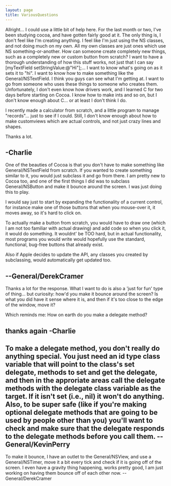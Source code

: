 ```yaml
---
layout: page
title: VariousQuestions
---
```


Allright... I could use a little bit of help here.  For the last month or two, I've been studying cocoa, and have gotten fairly good at it.  The only thing is, I don't feel like I'm creating anything.  I feel like I'm just using the NS classes, and not doing much on my own.  All my own classes are just ones which use NS something-or-another.  How can someone create completely new things, such as a completely new or custom button from scratch?  I want to have a thorough understanding of how this stuff works, not just that I can say [myTextField setStringValue:@"Hi"];... I want to know what's going on as it sets it to "hi".  I want to know how to make something like the General/NSTextField.  I think you guys can see what I'm getting at.  I want to go from someone who uses these things to someone who creates them.  Unfortunately, I don't even know how drivers work, and I learned C for two days before starting on Cocoa.  I know how to make ints and so on, but I don't know enough about C... or at least I don't think I do.

I recently made a calculator from scratch, and a little program to manage "records"... just to see if I could.  Still, I don't know enough about how to make customviews which are actual controls, and not just crazy lines and shapes.

Thanks a lot.

-Charlie
----
One of the beauties of Cocoa is that you don't have to make something like General/NSTextField from scratch.  If you wanted to create something similar to it, you would just subclass it and go from there.  I am pretty new to Cocoa too, and one of the first things I did was to subclass General/NSButton and make it bounce around the screen.  I was just doing this to play.

I would say just to start by expanding the functionality of a current control, for instance make one of those buttons that when you mouse-over it, it moves away, so it's hard to click on.

To actually make a button from scratch, you would have to draw one (which I am not too familiar with actual drawing) and add code so when you click it, it would do something.  It wouldnt' be TOO hard, but in actual functionality, most programs you would write would hopefully use the standard, functional, bug-free buttons that already exist.

Also if Apple decides to update the API, any classes you created by subclassing, would automatically get updated too.

--General/DerekCramer
----
Thanks a lot for the response.  What I want to do is also a 'just for fun' type of thing... but curiosity: how'd you make it bounce around the screen?  Is what you did have it sense where it is, and then if it's too close to the edge of the window, move it?

Which reminds me: How on earth do you make a delegate method?

thanks again
-Charlie
----
To make a delegate method, you don't really do anything special. You just need an id type class variable that will point to the class's set delegate, methods to set and get the delegate, and then in the approriate areas call the delegate methods with the delegate class variable as the target. If it isn't set (i.e., nil) it won't do anything. Also, to be super safe (like if you're making optional delegate methods that are going to be used by people other than you) you'll want to check and make sure that the delegate responds to the delegate methods before you call them. --General/KevinPerry
----
To make it bounce, I have an outlet to the General/NSView, and use a General/NSTimer, move it a bit every tick and check if it is going off of the screen.  I even have a gravity thing happening, works pretty good, I am just working on having them bounce off of each other now.
--General/DerekCramer
